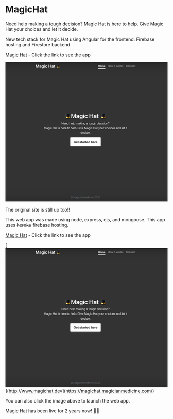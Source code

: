 # MagicHat
Need help making a tough decision? Magic Hat is here to help. Give Magic Hat your choices and let it decide. 

New tech stack for Magic Hat using Angular for the frontend. Firebase hosting and Firestore backend. 

[Magic Hat](https://magichat.dev/) - Click the link to see the app

[<img src="/MagicHat.png" width="" alt= 'Video Walkthrough'>](https://magichat.dev/)

The original site is still up too!!

This web app was made using node, express, ejs, and mongoose. This app uses ~~heroku~~ firebase hosting.

[Magic Hat](https://magichat.magicianmedicine.com/) - Click the link to see the app

[<img src="/MagicHat.png" width="" alt= 'Video Walkthrough'>](http://www.magichat.dev](https://magichat.magicianmedicine.com/)

You can also click the image above to launch the web app. 


Magic Hat has been live for 2 years now! 🎩🎉
